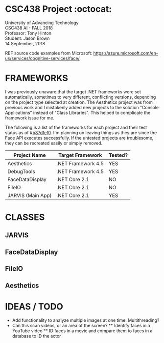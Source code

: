 # CSC438 Project :octocat:

University of Advancing Technology  
CSC438 AI - FALL 2018  
Professor: Tony Hinton  
Student: Jason Brown  
14 September, 2018  
 
REF source code examples from Microsoft:
https://azure.microsoft.com/en-us/services/cognitive-services/face/

# FRAMEWORKS
I was previously unaware that the target .NET frameworks were set automatically, sometimes to
very different, conflicting versions, depending on the project type selected at creation. The
Aesthetics project was from previous work and I mistakenly added new projects to the solution
"Console Applications" instead of "Class Libraries". This helped to complicate the framework
issue for me. 

The following is a list of the frameworks for each project and their test status
as of #[b87dfef0](https://github.com/JCBrown602/CSC438/commit/d5ca917ba38451a7f9727a85ee20f52fa872dc28). I'm planning on leaving things as they are since the Face API executes
successfully. If the untested projects are troublesome, they can be recreated easily or simply
removed.

Project Name | Target Framework | Tested?
------------ | ---------------- | ---------
Aesthetics | .NET Framework 4.5 | YES
DebugTools | .NET Framework 4.5 | YES
FaceDataDisplay | .NET Core 2.1 | NO
FileIO | .NET Core 2.1 | NO
JARVIS (Main App) | .NET Core 2.1 | YES
# CLASSES
## JARVIS

## FaceDataDisplay

## FileIO

## Aesthetics

# IDEAS / TODO
* Add functionality to analyze multiple images at one time. Multithreading?
* Can this scan videos, or an area of the screen?
** Identify faces in a YouTube video
** ID faces in a movie and compare them to faces in a database to ID the actor
 
